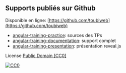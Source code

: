 ## Supports publiés sur Github

Disponible en ligne: [https://github.com/toubiweb](https://github.com/toubiweb) 

* [angular-training-practice](https://github.com/toubiweb/angular-training-practice): sources des TPs
* [angular-training-documentation](https://github.com/toubiweb/angular-training-documentation): support complet
* [angular-training-presentation](https://github.com/toubiweb/angular-training-presentation): présentation reveal.js

License [Public Domain [CC0]](http://creativecommons.org/publicdomain/zero/1.0/)

[![CC0](http://i.creativecommons.org/p/zero/1.0/88x31.png)](http://creativecommons.org/publicdomain/zero/1.0/)
